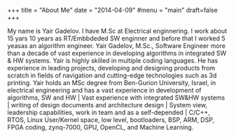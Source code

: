 +++
title = "About Me"
date = "2014-04-09"
#menu = "main"
draft=false
+++


My name is Yair Gadelov. I have  M.Sc at Electrical enginnering. I work  about 15 yars  10 years as RT/Embbdeded SW enginner and before that I worked 5 yeasas an algorithm engineer.   Yair Gadelov, M.Sc., Software Engineer more than a decade of vast experience in developing algorithms in integrated SW & HW systems. Yair is highly skilled in multiple coding languages. He has experience in leading projects, developing and designing products from scratch in fields of navigation and cutting-edge technologies such as 3d printing. Yair holds an MSc degree from Ben-Gurion University, Israel, in electrical engineering and has a vast experience in development of algorithms, SW and HW | Vast experience with integrated SW&HW systems | writing of design documents and architecture design | System view, leadership capabilities, work in team and as a self-depended | C/C++, RTOS, Linux User/Kernel space, low level, bootloaders, BSP, ARM, DSP, FPGA coding, zynq-7000, GPU, OpenCL, and Machine Learning. 




